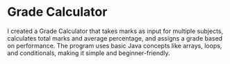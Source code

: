 # Grade Calculator
I created a Grade Calculator that takes marks as input for multiple subjects, calculates total marks and average percentage, and assigns a grade based on performance. The program uses basic Java concepts like arrays, loops, and conditionals, making it simple and beginner-friendly.
